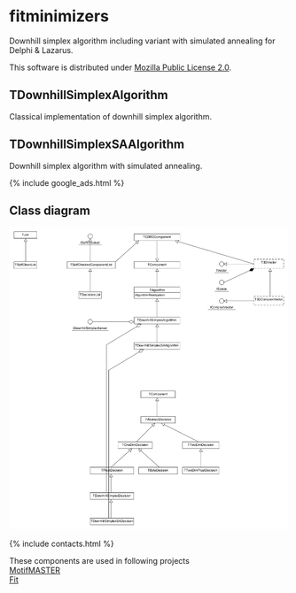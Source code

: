 # fitminimizers
Downhill simplex algorithm including variant with simulated annealing for Delphi & Lazarus. 

This software is distributed under [Mozilla Public License 2.0](https://www.mozilla.org/en-US/MPL/2.0/).

## TDownhillSimplexAlgorithm
Classical implementation of downhill simplex algorithm.

## TDownhillSimplexSAAlgorithm
Downhill simplex algorithm with simulated annealing.

{% include google_ads.html %}

## Class diagram
![Class diagram](assets/classes.png)

{% include contacts.html %}

These components are used in following projects  
[MotifMASTER](http://motifmaster.sourceforge.net/)  
[Fit](https://dvmorozov.github.io/fit/)  
